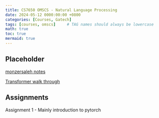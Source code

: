 ```yaml
---
title: CS7650 OMSCS - Natural Language Processing
date: 2024-05-12 0000:00:00 +0800
categories: [Courses, Gatech]
tags: [courses, omscs]     # TAG names should always be lowercase
math: true
toc: true
mermaid: true
---
```


## Placeholder

[monzersaleh notes](https://monzersaleh.github.io/GeorgiaTech/CS7650_NLP.html)


[Transformer walk through](https://github.com/markriedl/transformer-walkthrough)


## Assignments

Assignment 1 - Mainly introduction to pytorch